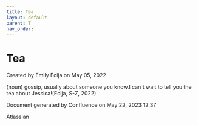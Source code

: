 ```yaml
---
title: Tea
layout: default
parent: T
nav_order:
---
```


# Tea

Created by  Emily Ecija on May 05, 2022

(noun) gossip, usually about someone you know.I can't wait to tell you the tea about Jessica!(Ecija, S-Z, 2022)

Document generated by Confluence on May 22, 2023 12:37

Atlassian
